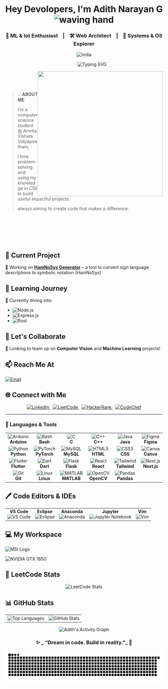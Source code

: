 <h1 align="center">
  Hey Devolopers, I'm <b>Adith Narayan G</b>  
  <br/>
  <img src="https://media.giphy.com/media/hvRJCLFzcasrR4ia7z/giphy.gif" width="60" alt="waving hand"/>
</h1>

<h3 align="center">
  🧠 <b>ML & Iot Enthusiast</b> &nbsp;&nbsp;&nbsp;|&nbsp;&nbsp;&nbsp; 🛠️ <b>Web Architect</b> &nbsp;&nbsp;&nbsp;|&nbsp;&nbsp;&nbsp; 🔬 <b>Systems & OS Explorer</b>  
</h3>

<p align="center">  
  <img src="https://img.shields.io/badge/🌏-India-orange?style=flat&logo=googlemaps&logoColor=white" alt="India"/>
</p>

<p align="center">
  &nbsp;&nbsp;&nbsp;&nbsp;&nbsp;&nbsp;&nbsp;&nbsp;&nbsp;&nbsp;&nbsp;&nbsp;
  <img src="https://readme-typing-svg.demolab.com?font=Fira+Code&weight=600&size=24&pause=1000&color=4A90E2&width=450&lines=Passionate+about+Tech...!;Always+Learning+New+Skills...;Building+Innovative+Projects;Mathematics+Lover...!!" alt="Typing SVG" />
</p>
<img src="https://media3.giphy.com/media/v1.Y2lkPTc5MGI3NjExZHU2Y3EzNmEycjVrbjgxdzZxaW1veGlyZTN1bjZkODUzMTJmNW1ydyZlcD12MV9pbnRlcm5hbF9naWZfYnlfaWQmY3Q9Zw/bGgsc5mWoryfgKBx1u/giphy.gif" width="400px" height="400px" align="right"></img>

<br>
<br>
<br>

> 💡 **ABOUT ME**
>
> I’m a computer science student @ Amrita Vishwa Vidyapeetham, <br>
>
> I love problem-solving and using my knowledge in CSE to build useful impactful projects.  <br>
>
> always aiming to create code that makes a difference. <br>
<br>
<br>
<br>
<br>
<br>


## 🔭 Current Project
🎯 Working on **[HamNoSys Generator](#)** – a tool to convert sign language descriptions to symbolic notation (HamNoSys)

## 🌱 Learning Journey
🚀 Currently diving into:
- ![Node.js](https://img.shields.io/badge/Node.js-339933?style=for-the-badge&logo=node.js&logoColor=white)
- ![Express.js](https://img.shields.io/badge/Express.js-000000?style=for-the-badge&logo=express&logoColor=white)
- ![Rust](https://img.shields.io/badge/Rust-000000?style=for-the-badge&logo=rust&logoColor=white)


## 🤝 Let's Collaborate
👯 Looking to team up on **Computer Vision** and **Machine Learning** projects!

## 📫 Reach Me At  

[![Email](https://img.shields.io/badge/Email-adithnarayang%40gmail.com-red?style=for-the-badge&logo=gmail&logoColor=white)](mailto:adithnarayang@gmail.com)  


## 🌐 Connect with Me

<p align="center">
  <a href="https://linkedin.com/in/adith1207" target="_blank">
    <img src="https://img.shields.io/badge/LinkedIn-Connect-blue?style=for-the-badge&logo=linkedin&logoColor=white" alt="LinkedIn" />
  </a>
  &nbsp;
  <a href="https://www.leetcode.com/adithnarayang" target="_blank">
    <img src="https://img.shields.io/badge/LeetCode-Profile-FFA116?style=for-the-badge&logo=leetcode&logoColor=black" alt="LeetCode" />
  </a>
  &nbsp;
  <a href="https://www.hackerrank.com/adithnarayang" target="_blank">
    <img src="https://img.shields.io/badge/HackerRank-Profile-2EC866?style=for-the-badge&logo=hackerrank&logoColor=white" alt="HackerRank" />
  </a>
  &nbsp;
  <a href="https://www.codechef.com/users/adithnarayang" target="_blank">
    <img src="https://img.shields.io/badge/CodeChef-Profile-5B4638?style=for-the-badge&logo=codechef&logoColor=white" alt="CodeChef" />
  </a>
</p>

---

<h3 align="left">🚀 Languages & Tools</h3>

<div align="center">

<table>
  <tr>
    <td align="center" width="120">
      <img src="https://cdn.worldvectorlogo.com/logos/arduino-1.svg" width="80" height="80" alt="Arduino"/><br><b>Arduino</b>
    </td>
    <td align="center" width="120">
      <img src="https://cdn.jsdelivr.net/gh/devicons/devicon/icons/bash/bash-original.svg" width="80" height="80" alt="Bash"/><br><b>Bash</b>
    </td>
    <td align="center" width="120">
      <img src="https://cdn.jsdelivr.net/gh/devicons/devicon/icons/c/c-original.svg" width="80" height="80" alt="C"/><br><b>C</b>
    </td>
    <td align="center" width="120">
      <img src="https://cdn.jsdelivr.net/gh/devicons/devicon/icons/cplusplus/cplusplus-original.svg" width="80" height="80" alt="C++"/><br><b>C++</b>
    </td>
    <td align="center" width="120">
      <img src="https://cdn.jsdelivr.net/gh/devicons/devicon/icons/java/java-original.svg" width="80" height="80" alt="Java"/><br><b>Java</b>
    </td>
    <td align="center" width="120">
      <img src="https://cdn.jsdelivr.net/gh/devicons/devicon/icons/figma/figma-original.svg" width="80" height="80" alt="Figma" /><br><b>Figma</b>
    </td>
  </tr>

  <tr>
    <td align="center" width="120">
      <img src="https://cdn.jsdelivr.net/gh/devicons/devicon/icons/python/python-original.svg" width="80" height="80" alt="Python"/><br><b>Python</b>
    </td>
    <td align="center" width="120">
      <img src="https://www.vectorlogo.zone/logos/pytorch/pytorch-icon.svg" width="80" height="80" alt="PyTorch"/><br><b>PyTorch</b>
    </td>
    <td align="center" width="120">
      <img src="https://cdn.jsdelivr.net/gh/devicons/devicon/icons/mysql/mysql-original-wordmark.svg" width="80" height="80" alt="MySQL"/><br><b>MySQL</b>
    </td>
    <td align="center" width="120">
      <img src="https://cdn.jsdelivr.net/gh/devicons/devicon/icons/html5/html5-original-wordmark.svg" width="80" height="80" alt="HTML5"/><br><b>HTML</b>
    </td>
    <td align="center" width="120">
      <img src="https://cdn.jsdelivr.net/gh/devicons/devicon/icons/css3/css3-original-wordmark.svg" width="80" height="80" alt="CSS3"/><br><b>CSS</b>
    </td>
    <td align="center" width="120">
      <img src="https://img.icons8.com/color/452/canva.png" width="80" height="80" alt="Canva" /><br><b>Canva</b>
    </td>
  </tr>

  <tr>
    <td align="center" width="120">
      <img src="https://www.vectorlogo.zone/logos/flutterio/flutterio-icon.svg" width="80" height="80" alt="Flutter"/><br><b>Flutter</b>
    </td>
    <td align="center" width="120">
      <img src="https://www.vectorlogo.zone/logos/dartlang/dartlang-icon.svg" width="80" height="80" alt="Dart"/><br><b>Dart</b>
    </td>
    <td align="center" width="120">
      <img src="https://cdn.jsdelivr.net/gh/devicons/devicon/icons/flask/flask-original.svg" width="80" height="80" alt="Flask"/><br><b>Flask</b>
    </td>
    <td align="center" width="120">
      <img src="https://cdn.jsdelivr.net/gh/devicons/devicon/icons/react/react-original-wordmark.svg" width="80" height="80" alt="React"/><br><b>React</b>
    </td>
    <td align="center" width="120">
      <img src="https://www.vectorlogo.zone/logos/tailwindcss/tailwindcss-icon.svg" width="80" height="80" alt="Tailwind"/><br><b>Tailwind</b>
    </td>
    <td align="center">
      <img src="https://cdn.jsdelivr.net/gh/devicons/devicon/icons/nextjs/nextjs-original.svg" width="80" height="80" alt="Next.js" /><br><b>Next.js</b>
    </td>
  </tr>
  </tr>

  <tr>
    <td align="center" width="120">
      <img src="https://www.vectorlogo.zone/logos/git-scm/git-scm-icon.svg" width="80" height="80" alt="Git"/><br><b>Git</b>
    </td>
    <td align="center" width="120">
      <img src="https://cdn.jsdelivr.net/gh/devicons/devicon/icons/linux/linux-original.svg" width="80" height="80" alt="Linux"/><br><b>Linux</b>
    </td>
    <td align="center" width="120">
      <img src="https://upload.wikimedia.org/wikipedia/commons/2/21/Matlab_Logo.png" width="80" height="80" alt="MATLAB"/><br><b>MATLAB</b>
    </td>
    <td align="center" width="120">
      <img src="https://www.vectorlogo.zone/logos/opencv/opencv-icon.svg" width="80" height="80" alt="OpenCV"/><br><b>OpenCV</b>
    </td>
    <td align="center" width="120">
      <img src="https://cdn.jsdelivr.net/gh/devicons/devicon/icons/pandas/pandas-original.svg" width="80" height="80" alt="Pandas"/><br><b>Pandas</b>
    </td>
  </tr>
</table>

</div>

## 🖊️ Code Editors & IDEs 

<table>
  <tr>
    <td align="center"><b>VS Code</b><br><img src="https://cdn.jsdelivr.net/gh/devicons/devicon/icons/vscode/vscode-original.svg" width="80" height="80" alt="VS Code" /></td>
    <td align="center"><b>Eclipse</b><br><img src="https://cdn.jsdelivr.net/gh/devicons/devicon/icons/eclipse/eclipse-original.svg" width="80" height="80" alt="Eclipse" /></td>
    <td align="center"><b>Anaconda</b><br><img src="https://cdn.jsdelivr.net/gh/devicons/devicon/icons/anaconda/anaconda-original.svg" width="80" height="80" alt="Anaconda" /></td>
    <td align="center"><b>Jupyter</b><br><img src="https://cdn.jsdelivr.net/gh/devicons/devicon/icons/jupyter/jupyter-original.svg" width="80" height="80" alt="Jupyter Notebook" /></td>
    <td align="center"><b>Vim</b><br><img src="https://cdn.jsdelivr.net/gh/devicons/devicon/icons/vim/vim-original.svg" width="80" height="80" alt="Vim" /></td>
  </tr>
</table>



## 💻 My Workspace

<p>
  <img src="https://img.icons8.com/?size=100&id=doXmogC0imya&format=png&color=000000" alt="MSI Logo" height="80"/>
</p>

<p>
  <img src="https://img.shields.io/badge/NVIDIA-GTX_1650-76B900?style=for-the-badge&logo=nvidia&logoColor=white" alt="NVIDIA GTX 1650" />
</p>


## 🧮 LeetCode Stats

<p align="center">
  <img src="https://leetcard.jacoblin.cool/adithnarayang?theme=dark&font=baloo&ext=heatmap" alt="LeetCode Stats" />
</p>


## 📊 GitHub Stats

<!-- GitHub Stats Section -->
<table align="center" border="0">
  <tr>
    <td>
      <img src="https://github-readme-stats.vercel.app/api/top-langs?username=adith1207&show_icons=true&locale=en&layout=compact&theme=radical" alt="Top Languages" />
    </td>
    <td>
      <img src="https://github-readme-stats.vercel.app/api?username=adith1207&show_icons=true&locale=en&theme=radical" alt="GitHub Stats" />
    </td>
  </tr>
</table>


<p align="center">
  <img src="https://github-readme-activity-graph.vercel.app/graph?username=adith1207&theme=github-compact" alt="Adith's Activity Graph" />
</p>


<h3 align="center">✨ _ “Dream in code. Build in reality.”_ 🚀</h3>


![snake gif](https://github.com/Adith1207/Adith1207/blob/output/github-snake-dark.svg)
